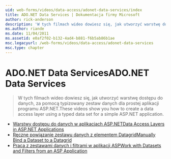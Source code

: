 ```yaml
---
uid: web-forms/videos/data-access/adonet-data-services/index
title: ADO.NET Data Services | Dokumentacja firmy Microsoft
author: rick-anderson
description: 'W tych filmach wideo dowiesz się, jak utworzyć warstwę dostępu do danych, za pomocą typizowany zestaw danych dla prostej aplikacji programu ASP.NET.'
ms.author: riande
ms.date: 11/04/2011
ms.assetid: e0af2f02-b132-4ad4-b881-f6b5ab86b1ae
msc.legacyurl: /web-forms/videos/data-access/adonet-data-services
msc.type: chapter
---
```

<a name="adonet-data-services"></a><span data-ttu-id="455d7-103">ADO.NET Data Services</span><span class="sxs-lookup"><span data-stu-id="455d7-103">ADO.NET Data Services</span></span>
====================
> <span data-ttu-id="455d7-104">W tych filmach wideo dowiesz się, jak utworzyć warstwę dostępu do danych, za pomocą typizowany zestaw danych dla prostej aplikacji programu ASP.NET.</span><span class="sxs-lookup"><span data-stu-id="455d7-104">These videos show you how to create a data access layer using a typed data set for a simple ASP.NET application.</span></span>


- [<span data-ttu-id="455d7-105">Warstwy dostępu do danych w aplikacjach ASP.NET</span><span class="sxs-lookup"><span data-stu-id="455d7-105">Data Access Layers in ASP.NET Applications</span></span>](data-access-layers-in-aspnet-applications.md)
- [<span data-ttu-id="455d7-106">Ręczne powiązanie zestawu danych z elementem Datagrid</span><span class="sxs-lookup"><span data-stu-id="455d7-106">Manually Bind a Dataset to a Datagrid</span></span>](how-to-manually-bind-a-dataset-to-a-datagrid.md)
- [<span data-ttu-id="455d7-107">Praca z zestawami danych i filtrami w aplikacji ASP</span><span class="sxs-lookup"><span data-stu-id="455d7-107">Work with Datasets and Filters from an ASP Application</span></span>](how-to-work-with-datasets-and-filters-from-an-asp-application.md)
